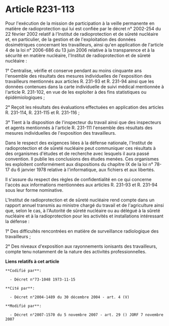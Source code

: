 # Article R231-113

Pour l'exécution de la mission de participation à la veille permanente en matière de radioprotection qui lui est confiée par
le décret n° 2002-254 du 22 février 2002 relatif à l'Institut de radioprotection et de sûreté nucléaire et, en particulier,
de la gestion et de l'exploitation des données dosimétriques concernant les travailleurs, ainsi qu'en application de
l'article 4 de la loi n° 2006-686 du 13 juin 2006 relative à la transparence et à la sécurité en matière nucléaire,
l'Institut de radioprotection et de sûreté nucléaire :

1° Centralise, vérifie et conserve pendant au moins cinquante ans l'ensemble des résultats des mesures individuelles de
l'exposition des travailleurs mentionnés aux articles R. 231-93 et R. 231-94 ainsi que les données contenues dans la carte
individuelle de suivi médical mentionnée à l'article R. 231-102, en vue de les exploiter à des fins statistiques ou
épidémiologiques ;

2° Reçoit les résultats des évaluations effectuées en application des articles R. 231-114, R. 231-115 et R. 231-116 ;

3° Tient à la disposition de l'inspecteur du travail ainsi que des inspecteurs et agents mentionnés à l'article R. 231-111
l'ensemble des résultats des mesures individuelles de l'exposition des travailleurs.

Dans le respect des exigences liées à la défense nationale, l'Institut de radioprotection et de sûreté nucléaire peut
communiquer ces résultats à des organismes d'études et de recherche avec lesquels il aura passé convention. Il publie les
conclusions des études menées. Ces organismes les exploitent conformément aux dispositions du chapitre IX de la loi n° 78-17
du 6 janvier 1978 relative à l'informatique, aux fichiers et aux libertés.

Il s'assure du respect des règles de confidentialité en ce qui concerne l'accès aux informations mentionnées aux articles R.
231-93 et R. 231-94 sous leur forme nominative.

L'Institut de radioprotection et de sûreté nucléaire rend compte dans un rapport annuel transmis au ministre chargé du
travail et de l'agriculture ainsi que, selon le cas, à l'Autorité de sûreté nucléaire ou au délégué à la sûreté nucléaire et
à la radioprotection pour les activités et installations intéressant la défense :

1° Des difficultés rencontrées en matière de surveillance radiologique des travailleurs ;

2° Des niveaux d'exposition aux rayonnements ionisants des travailleurs, compte tenu notamment de la nature des activités
professionnelles.

**Liens relatifs à cet article**

	**Codifié par**:

	  - Décret n°73-1048 1973-11-15

	**Cité par**:

	  - Décret n°2004-1489 du 30 décembre 2004 - art. 4 (V)

	**Modifié par**:

	  - Décret n°2007-1570 du 5 novembre 2007 - art. 29 () JORF 7 novembre 2007
